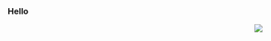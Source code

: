 ### Hello

<a href="#">
<img align="right" src="https://github-readme-stats.vercel.app/api?username=Linh0704&show_icons=true&theme=prussian">
</a>

